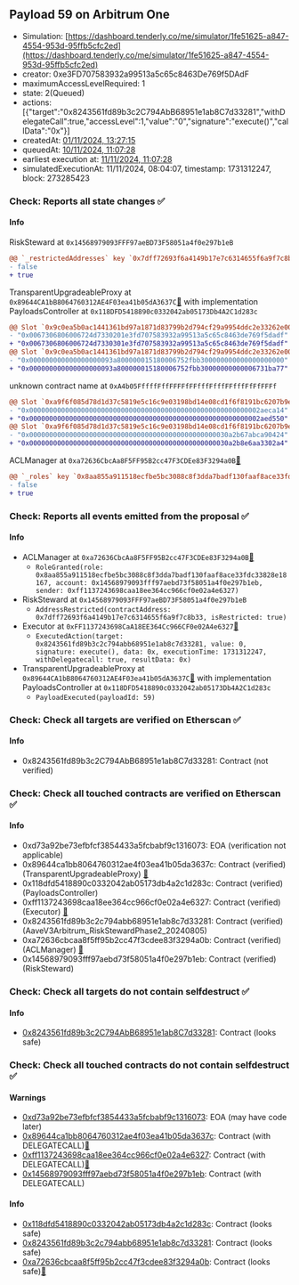 ## Payload 59 on Arbitrum One

- Simulation: [https://dashboard.tenderly.co/me/simulator/1fe51625-a847-4554-953d-95ffb5cfc2ed](https://dashboard.tenderly.co/me/simulator/1fe51625-a847-4554-953d-95ffb5cfc2ed)
- creator: 0xe3FD707583932a99513a5c65c8463De769f5DAdF
- maximumAccessLevelRequired: 1
- state: 2(Queued)
- actions: [{"target":"0x8243561fd89b3c2C794AbB68951e1ab8C7d33281","withDelegateCall":true,"accessLevel":1,"value":"0","signature":"execute()","callData":"0x"}]
- createdAt: [01/11/2024, 13:27:15](https://arbiscan.io/tx/0x6c45d1e32720a19f0a0f6c8df17edaa523c4398c0665b54ae03a5693bdc82f24)
- queuedAt: [10/11/2024, 11:07:28](https://arbiscan.io/tx/0xbc178888a51bbac75ce0eed6de862d4f27dfa039ced79de7fc0d7a563c3af83e)
- earliest execution at: [11/11/2024, 11:07:28](https://www.epochconverter.com/countdown?q=1731323248)
- simulatedExecutionAt: 11/11/2024, 08:04:07, timestamp: 1731312247, block: 273285423
### Check: Reports all state changes :white_check_mark:

#### Info


RiskSteward at `0x14568979093FFF97aeBD73F58051a4f0e297b1eB`
```diff
@@ `_restrictedAddresses` key `0x7dff72693f6a4149b17e7c6314655f6a9f7c8b33` @@
- false
+ true
```

TransparentUpgradeableProxy at `0x89644CA1bB8064760312AE4F03ea41b05dA3637C`[:ghost:](https://github.com/bgd-labs/aave-address-book "GovernanceV3Arbitrum.PAYLOADS_CONTROLLER") with implementation PayloadsController at `0x118DFD5418890c0332042ab05173Db4A2C1d283c`
```diff
@@ Slot `0x9c0ea5b0ac1441361bd97a1871d83799b2d794cf29a9954ddc2e33262e005d67` @@
- "0x0067306806006724d7330201e3fd707583932a99513a5c65c8463de769f5dadf"
+ "0x0067306806006724d7330301e3fd707583932a99513a5c65c8463de769f5dadf"
@@ Slot `0x9c0ea5b0ac1441361bd97a1871d83799b2d794cf29a9954ddc2e33262e005d68` @@
- "0x000000000000000000093a800000015180006752fbb300000000000000000000"
+ "0x000000000000000000093a800000015180006752fbb30000000000006731ba77"
```

unknown contract name at `0xA4b05FffffFffFFFFfFFfffFfffFFfffFfFfFFFf`
```diff
@@ Slot `0xa9f6f085d78d1d37c5819e5c16c9e03198bd14e08cd1f6f8191bc6207b9e9706` @@
- "0x0000000000000000000000000000000000000000000000000000000002aeca14"
+ "0x0000000000000000000000000000000000000000000000000000000002aed550"
@@ Slot `0xa9f6f085d78d1d37c5819e5c16c9e03198bd14e08cd1f6f8191bc6207b9e970b` @@
- "0x00000000000000000000000000000000000000000000000030a2b67abca90424"
+ "0x00000000000000000000000000000000000000000000000030a2b8e6aa3302a4"
```

ACLManager at `0xa72636CbcAa8F5FF95B2cc47F3CDEe83F3294a0B`[:ghost:](https://github.com/bgd-labs/aave-address-book "AaveV3Arbitrum.ACL_MANAGER")
```diff
@@ `_roles` key `0x8aa855a911518ecfbe5bc3088c8f3dda7badf130faaf8ace33fdc33828e18167.members.0x14568979093fff97aebd73f58051a4f0e297b1eb` @@
- false
+ true
```


### Check: Reports all events emitted from the proposal :white_check_mark:

#### Info

- ACLManager at `0xa72636CbcAa8F5FF95B2cc47F3CDEe83F3294a0B`[:ghost:](https://github.com/bgd-labs/aave-address-book "AaveV3Arbitrum.ACL_MANAGER")
  - `RoleGranted(role: 0x8aa855a911518ecfbe5bc3088c8f3dda7badf130faaf8ace33fdc33828e18167, account: 0x14568979093fff97aebd73f58051a4f0e297b1eb, sender: 0xff1137243698caa18ee364cc966cf0e02a4e6327)`
- RiskSteward at `0x14568979093FFF97aeBD73F58051a4f0e297b1eB`
  - `AddressRestricted(contractAddress: 0x7dff72693f6a4149b17e7c6314655f6a9f7c8b33, isRestricted: true)`
- Executor at `0xFF1137243698CaA18EE364Cc966CF0e02A4e6327`[:ghost:](https://github.com/bgd-labs/aave-address-book "AaveV3Arbitrum.ACL_ADMIN, GovernanceV3Arbitrum.EXECUTOR_LVL_1")
  - `ExecutedAction(target: 0x8243561fd89b3c2c794abb68951e1ab8c7d33281, value: 0, signature: execute(), data: 0x, executionTime: 1731312247, withDelegatecall: true, resultData: 0x)`
- TransparentUpgradeableProxy at `0x89644CA1bB8064760312AE4F03ea41b05dA3637C`[:ghost:](https://github.com/bgd-labs/aave-address-book "GovernanceV3Arbitrum.PAYLOADS_CONTROLLER") with implementation PayloadsController at `0x118DFD5418890c0332042ab05173Db4A2C1d283c`
  - `PayloadExecuted(payloadId: 59)`

### Check: Check all targets are verified on Etherscan :white_check_mark:

#### Info

- 0x8243561fd89b3c2C794AbB68951e1ab8C7d33281: Contract (not verified) 

### Check: Check all touched contracts are verified on Etherscan :white_check_mark:

#### Info

- 0xd73a92be73efbfcf3854433a5fcbabf9c1316073: EOA (verification not applicable)
- 0x89644ca1bb8064760312ae4f03ea41b05da3637c: Contract (verified) (TransparentUpgradeableProxy) [:ghost:](https://github.com/bgd-labs/aave-address-book "GovernanceV3Arbitrum.PAYLOADS_CONTROLLER")
- 0x118dfd5418890c0332042ab05173db4a2c1d283c: Contract (verified) (PayloadsController) 
- 0xff1137243698caa18ee364cc966cf0e02a4e6327: Contract (verified) (Executor) [:ghost:](https://github.com/bgd-labs/aave-address-book "AaveV3Arbitrum.ACL_ADMIN, GovernanceV3Arbitrum.EXECUTOR_LVL_1")
- 0x8243561fd89b3c2c794abb68951e1ab8c7d33281: Contract (verified) (AaveV3Arbitrum_RiskStewardPhase2_20240805) 
- 0xa72636cbcaa8f5ff95b2cc47f3cdee83f3294a0b: Contract (verified) (ACLManager) [:ghost:](https://github.com/bgd-labs/aave-address-book "AaveV3Arbitrum.ACL_MANAGER")
- 0x14568979093fff97aebd73f58051a4f0e297b1eb: Contract (verified) (RiskSteward) 

### Check: Check all targets do not contain selfdestruct :white_check_mark:

#### Info

- [0x8243561fd89b3c2C794AbB68951e1ab8C7d33281](https://arbiscan.io/address/0x8243561fd89b3c2C794AbB68951e1ab8C7d33281): Contract (looks safe)

### Check: Check all touched contracts do not contain selfdestruct :white_check_mark:

#### Warnings

- [0xd73a92be73efbfcf3854433a5fcbabf9c1316073](https://arbiscan.io/address/0xd73a92be73efbfcf3854433a5fcbabf9c1316073): EOA (may have code later)
- [0x89644ca1bb8064760312ae4f03ea41b05da3637c](https://arbiscan.io/address/0x89644ca1bb8064760312ae4f03ea41b05da3637c): Contract (with DELEGATECALL)[:ghost:](https://github.com/bgd-labs/aave-address-book "GovernanceV3Arbitrum.PAYLOADS_CONTROLLER")
- [0xff1137243698caa18ee364cc966cf0e02a4e6327](https://arbiscan.io/address/0xff1137243698caa18ee364cc966cf0e02a4e6327): Contract (with DELEGATECALL)[:ghost:](https://github.com/bgd-labs/aave-address-book "AaveV3Arbitrum.ACL_ADMIN, GovernanceV3Arbitrum.EXECUTOR_LVL_1")
- [0x14568979093fff97aebd73f58051a4f0e297b1eb](https://arbiscan.io/address/0x14568979093fff97aebd73f58051a4f0e297b1eb): Contract (with DELEGATECALL)

#### Info

- [0x118dfd5418890c0332042ab05173db4a2c1d283c](https://arbiscan.io/address/0x118dfd5418890c0332042ab05173db4a2c1d283c): Contract (looks safe)
- [0x8243561fd89b3c2c794abb68951e1ab8c7d33281](https://arbiscan.io/address/0x8243561fd89b3c2c794abb68951e1ab8c7d33281): Contract (looks safe)
- [0xa72636cbcaa8f5ff95b2cc47f3cdee83f3294a0b](https://arbiscan.io/address/0xa72636cbcaa8f5ff95b2cc47f3cdee83f3294a0b): Contract (looks safe)[:ghost:](https://github.com/bgd-labs/aave-address-book "AaveV3Arbitrum.ACL_MANAGER")

